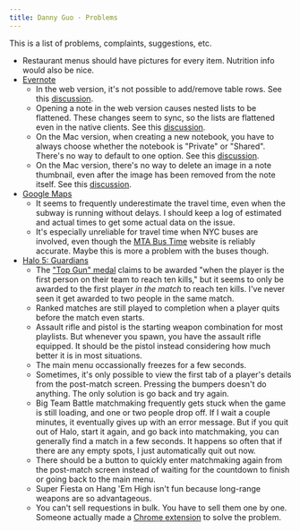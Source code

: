 ```yaml
---
title: Danny Guo · Problems
---
```

This is a list of problems, complaints, suggestions, etc.

* Restaurant menus should have pictures for every item. Nutrition info would also be nice.
* [Evernote](https://evernote.com/)
    * In the web version, it's not possible to add/remove table rows. See this [discussion](https://discussion.evernote.com/topic/98147-editing-table-on-the-web-with-basic/).
    * Opening a note in the web version causes nested lists to be flattened. These changes seem to sync, so the lists are flattened even in the native clients. See this [discussion](https://discussion.evernote.com/topic/112541-why-are-bullet-points-numbered-lists-suddenly-completely-broken/).
    * On the Mac version, when creating a new notebook, you have to always
      choose whether the notebook is "Private" or "Shared". There's no way to
      default to one option. See this
      [discussion](https://discussion.evernote.com/topic/100071-allow-default-setting-for-new-notebook-to-be-private-or-shared/).
    * On the Mac version, there's no way to delete an image in a note thumbnail,
      even after the image has been removed from the note itself. See this
      [discussion](https://discussion.evernote.com/topic/80084-control-which-image-shown-in-a-notes-thumbnailsnippet-view/).
* [Google Maps](https://www.google.com/maps)
    * It seems to frequently underestimate the travel time, even when the subway is running without delays. I should keep a log of estimated and actual times to get some actual data on the issue.
    * It's especially unreliable for travel time when NYC buses are involved, even though the [MTA Bus Time](http://bustime.mta.info/) website is reliably accurate. Maybe this is more a problem with the buses though.
* [Halo 5: Guardians](https://en.wikipedia.org/wiki/Halo_5:_Guardians)
    * The ["Top Gun" medal](http://halo.wikia.com/wiki/Top_Gun_medal) claims to be awarded "when the player is the first person on their team to reach ten kills," but it seems to only be awarded to the first player *in the match* to reach ten kills. I've never seen it get awarded to two people in the same match.
    * Ranked matches are still played to completion when a player quits before the match even starts.
    * Assault rifle and pistol is the starting weapon combination for most playlists. But whenever you spawn, you have the assault rifle equipped. It should be the pistol instead considering how much better it is in most situations.
    * The main menu occassionally freezes for a few seconds.
    * Sometimes, it's only possible to view the first tab of a player's details from the post-match screen. Pressing the bumpers doesn't do anything. The only solution is go back and try again.
    * Big Team Battle matchmaking frequently gets stuck when the game is still loading, and one or two people drop off. If I wait a couple minutes, it eventually gives up with an error message. But if you quit out of Halo, start it again, and go back into matchmaking, you can generally find a match in a few seconds. It happens so often that if there are any empty spots, I just automatically quit out now.
    * There should be a button to quickly enter matchmaking again from the post-match screen instead of waiting for the countdown to finish or going back to the main menu.
    * Super Fiesta on Hang 'Em High isn't fun because long-range weapons are so advantageous.
    * You can't sell requestions in bulk. You have to sell them one by one. Someone actually made a [Chrome extension](https://chrome.google.com/webstore/detail/sell-reqs-tool/ifnmllpebfhkkpihacgmnpkjflmdajpn) to solve the problem.
